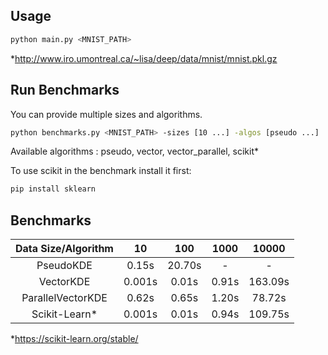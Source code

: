 ## Usage

```bash
python main.py <MNIST_PATH>
```
*http://www.iro.umontreal.ca/~lisa/deep/data/mnist/mnist.pkl.gz

## Run Benchmarks
You can provide multiple sizes and algorithms. 


```bash
python benchmarks.py <MNIST_PATH> -sizes [10 ...] -algos [pseudo ...]
```

Available algorithms : pseudo, vector, vector_parallel, scikit*

To use scikit in the benchmark install it first:
```bash
pip install sklearn
```

## Benchmarks
| Data Size/Algorithm |   10   |   100  |  1000 |   10000  |
|:-------------------:|:------:|:------:|:-----:|:--------:|
|      PseudoKDE      |  0.15s | 20.70s |   -   |     -    |
|      VectorKDE      | 0.001s |  0.01s | 0.91s | 163.09s |
|  ParallelVectorKDE  |  0.62s |  0.65s | 1.20s |  78.72s |
|    Scikit-Learn*    | 0.001s |  0.01s | 0.94s |  109.75s |

*https://scikit-learn.org/stable/